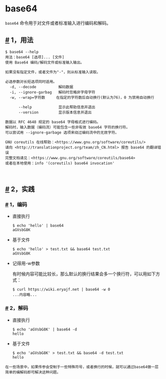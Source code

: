 # base64

​`base64`​ 命令用于对文件或者标准输入进行编码和解码。

## [#](https://wiki.eryajf.net/pages/5279.html#_1-%E7%94%A8%E6%B3%95) 1，用法

```
$ base64 --help
用法：base64 [选项]... [文件]
使用 Base64 编码/解码文件或标准输入输出。

如果没有指定文件，或者文件为"-"，则从标准输入读取。

必选参数对长短选项同时适用。
  -d, --decode          解码数据
  -i, --ignore-garbag   解码时忽略非字母字符
  -w, --wrap=字符数     在指定的字符数后自动换行(默认为76)，0 为禁用自动换行

      --help            显示此帮助信息并退出
      --version         显示版本信息并退出

数据以 RFC 4648 规定的 base64 字母格式进行编码。
解码时，输入数据（编码流）可能包含一些非有效 base64 字符的换行符。
可以尝试用 --ignore-garbage 选项来绕过编码流中的无效字符。

GNU coreutils 在线帮助：<https://www.gnu.org/software/coreutils/>
请向 <http://translationproject.org/team/zh_CN.html> 报告 base64 的翻译错误
完整文档请见：<https://www.gnu.org/software/coreutils/base64>
或者在本地使用：info '(coreutils) base64 invocation'
```

​​

## [#](https://wiki.eryajf.net/pages/5279.html#_2-%E5%AE%9E%E8%B7%B5) 2，实践

### [#](https://wiki.eryajf.net/pages/5279.html#_1-%E7%BC%96%E7%A0%81) 1，编码

- 直接执行

  ```
  $ echo 'hello' | base64
  aGVsbG8K
  ```
- 基于文件

  ```
  $ echo 'hello' > test.txt && base64 test.txt
  aGVsbG8K
  ```
- 记得用-w参数

  有时候内容可能比较长，那么默认的换行结果会多一个换行符，可以用如下方式：

  ```
  $ curl https://wiki.eryajf.net | base64 -w 0
  ...内容略...
  ```

### [#](https://wiki.eryajf.net/pages/5279.html#_2-%E8%A7%A3%E7%A0%81) 2，解码

- 直接执行

  ```
  $ echo 'aGVsbG8K' | base64 -d
  hello
  ```
- 基于文件

  ```
  $ echo 'aGVsbG8K' > test.txt && base64 -d test.txt
  hello
  ```

​`在一些场景中，如果传参会受制于一些特殊符号，或者换行的时候，就可以通过base64做一层简单的编解码即可解决这种问题。`​

‍
